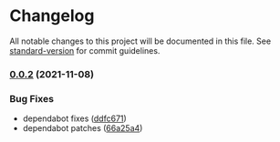 # Changelog

All notable changes to this project will be documented in this file. See [standard-version](https://github.com/conventional-changelog/standard-version) for commit guidelines.

### [0.0.2](https://github.com/jonmodell/revis-network-ts/compare/v1.0.4-alpha...v0.0.2) (2021-11-08)


### Bug Fixes

* dependabot fixes ([ddfc671](https://github.com/jonmodell/revis-network-ts/commit/ddfc671e43e19cb35a241ec61c479badbbcec1c8))
* dependabot patches ([66a25a4](https://github.com/jonmodell/revis-network-ts/commit/66a25a4c3d2429b5ba657f82c453670772690aa7))
